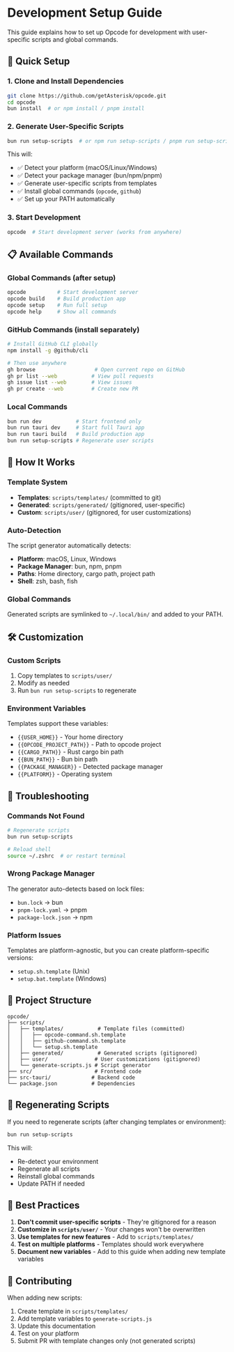 # Development Setup Guide

This guide explains how to set up Opcode for development with user-specific scripts and global commands.

## 🚀 Quick Setup

### 1. Clone and Install Dependencies

```bash
git clone https://github.com/getAsterisk/opcode.git
cd opcode
bun install  # or npm install / pnpm install
```

### 2. Generate User-Specific Scripts

```bash
bun run setup-scripts  # or npm run setup-scripts / pnpm run setup-scripts
```

This will:

- ✅ Detect your platform (macOS/Linux/Windows)
- ✅ Detect your package manager (bun/npm/pnpm)
- ✅ Generate user-specific scripts from templates
- ✅ Install global commands (`opcode`, `github`)
- ✅ Set up your PATH automatically

### 3. Start Development

```bash
opcode  # Start development server (works from anywhere)
```

## 📋 Available Commands

### Global Commands (after setup)

```bash
opcode          # Start development server
opcode build    # Build production app
opcode setup    # Run full setup
opcode help     # Show all commands
```

### GitHub Commands (install separately)

```bash
# Install GitHub CLI globally
npm install -g @github/cli

# Then use anywhere
gh browse                   # Open current repo on GitHub
gh pr list --web           # View pull requests
gh issue list --web        # View issues
gh pr create --web         # Create new PR
```

### Local Commands

```bash
bun run dev           # Start frontend only
bun run tauri dev     # Start full Tauri app
bun run tauri build   # Build production app
bun run setup-scripts # Regenerate user scripts
```

## 🔧 How It Works

### Template System

- **Templates**: `scripts/templates/` (committed to git)
- **Generated**: `scripts/generated/` (gitignored, user-specific)
- **Custom**: `scripts/user/` (gitignored, for user customizations)

### Auto-Detection

The script generator automatically detects:

- **Platform**: macOS, Linux, Windows
- **Package Manager**: bun, npm, pnpm
- **Paths**: Home directory, cargo path, project path
- **Shell**: zsh, bash, fish

### Global Commands

Generated scripts are symlinked to `~/.local/bin/` and added to your PATH.

## 🛠️ Customization

### Custom Scripts

1. Copy templates to `scripts/user/`
2. Modify as needed
3. Run `bun run setup-scripts` to regenerate

### Environment Variables

Templates support these variables:

- `{{USER_HOME}}` - Your home directory
- `{{OPCODE_PROJECT_PATH}}` - Path to opcode project
- `{{CARGO_PATH}}` - Rust cargo bin path
- `{{BUN_PATH}}` - Bun bin path
- `{{PACKAGE_MANAGER}}` - Detected package manager
- `{{PLATFORM}}` - Operating system

## 🐛 Troubleshooting

### Commands Not Found

```bash
# Regenerate scripts
bun run setup-scripts

# Reload shell
source ~/.zshrc  # or restart terminal
```

### Wrong Package Manager

The generator auto-detects based on lock files:

- `bun.lock` → bun
- `pnpm-lock.yaml` → pnpm
- `package-lock.json` → npm

### Platform Issues

Templates are platform-agnostic, but you can create platform-specific versions:

- `setup.sh.template` (Unix)
- `setup.bat.template` (Windows)

## 📁 Project Structure

```
opcode/
├── scripts/
│   ├── templates/           # Template files (committed)
│   │   ├── opcode-command.sh.template
│   │   ├── github-command.sh.template
│   │   └── setup.sh.template
│   ├── generated/           # Generated scripts (gitignored)
│   ├── user/               # User customizations (gitignored)
│   └── generate-scripts.js # Script generator
├── src/                    # Frontend code
├── src-tauri/             # Backend code
└── package.json           # Dependencies
```

## 🔄 Regenerating Scripts

If you need to regenerate scripts (after changing templates or environment):

```bash
bun run setup-scripts
```

This will:

- Re-detect your environment
- Regenerate all scripts
- Reinstall global commands
- Update PATH if needed

## 🎯 Best Practices

1. **Don't commit user-specific scripts** - They're gitignored for a reason
2. **Customize in `scripts/user/`** - Your changes won't be overwritten
3. **Use templates for new features** - Add to `scripts/templates/`
4. **Test on multiple platforms** - Templates should work everywhere
5. **Document new variables** - Add to this guide when adding new template variables

## 🤝 Contributing

When adding new scripts:

1. Create template in `scripts/templates/`
2. Add template variables to `generate-scripts.js`
3. Update this documentation
4. Test on your platform
5. Submit PR with template changes only (not generated scripts)
